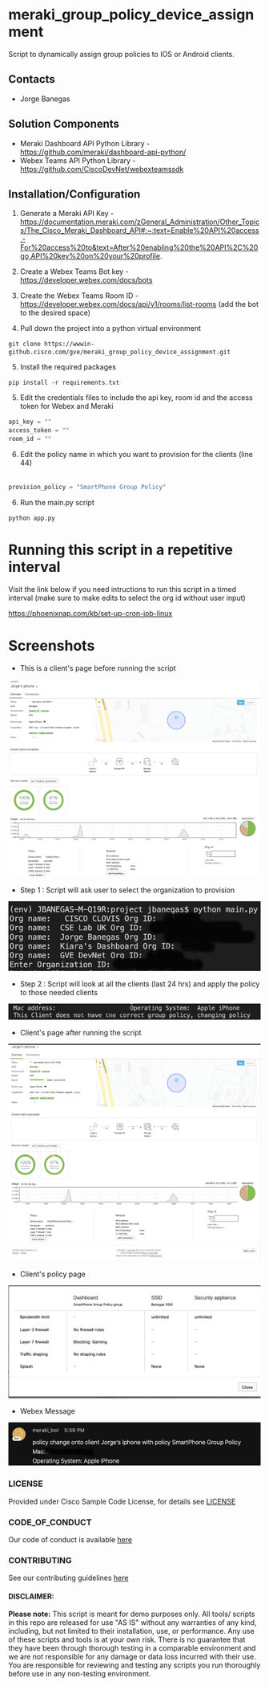 # meraki_group_policy_device_assignment
Script to dynamically assign group policies to IOS or Android clients. 






## Contacts
* Jorge Banegas

## Solution Components
* Meraki Dashboard API Python Library - https://github.com/meraki/dashboard-api-python/
* Webex Teams API Python Library - https://github.com/CiscoDevNet/webexteamssdk

## Installation/Configuration
1. Generate a Meraki API Key - https://documentation.meraki.com/zGeneral_Administration/Other_Topics/The_Cisco_Meraki_Dashboard_API#:~:text=Enable%20API%20access,-For%20access%20to&text=After%20enabling%20the%20API%2C%20go,API%20key%20on%20your%20profile.

2. Create a Webex Teams Bot key - https://developer.webex.com/docs/bots

3. Create the Webex Teams Room ID - https://developer.webex.com/docs/api/v1/rooms/list-rooms (add the bot to the desired space)

4. Pull down the project into a python virtual environment

```
git clone https://wwwin-github.cisco.com/gve/meraki_group_policy_device_assignment.git
```

5. Install the required packages

```
pip install -r requirements.txt
```

5. Edit the credentials files to include the api key, room id and the access token for Webex and Meraki

```python
api_key = ""
access_token = ""
room_id = ""
```
6. Edit the policy name in which you want to provision for the clients (line 44)

```python

provision_policy = "SmartPhone Group Policy"

```

6. Run the main.py script 
```
python app.py
```

# Running this script in a repetitive interval 
Visit the link below if you need intructions to run this script in a timed interval (make sure to make edits to select the org id without user input)

https://phoenixnap.com/kb/set-up-cron-job-linux


# Screenshots
- This is a client's page before running the script 

![alt text](IMAGES/before_script.png)

- Step 1 : Script will ask user to select the organization to provision

![alt text](IMAGES/step_1.png)

- Step 2 : Script will look at all the clients (last 24 hrs) and apply the policy to those needed clients

![alt text](IMAGES/step_2.png)

- Client's page after running the script

![alt text](IMAGES/after_script.png)

- Client's policy page

![alt text](IMAGES/policy_after_script.png)

- Webex Message 

![alt text](IMAGES/webex_message.png)



### LICENSE

Provided under Cisco Sample Code License, for details see [LICENSE](LICENSE.md)

### CODE_OF_CONDUCT

Our code of conduct is available [here](CODE_OF_CONDUCT.md)

### CONTRIBUTING

See our contributing guidelines [here](CONTRIBUTING.md)

#### DISCLAIMER:
<b>Please note:</b> This script is meant for demo purposes only. All tools/ scripts in this repo are released for use "AS IS" without any warranties of any kind, including, but not limited to their installation, use, or performance. Any use of these scripts and tools is at your own risk. There is no guarantee that they have been through thorough testing in a comparable environment and we are not responsible for any damage or data loss incurred with their use.
You are responsible for reviewing and testing any scripts you run thoroughly before use in any non-testing environment.
